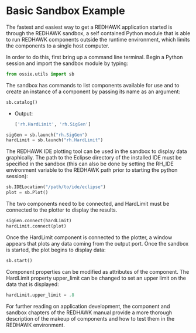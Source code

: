 # Basic Sandbox Example

The fastest and easiest way to get a REDHAWK application started is through the REDHAWK sandbox, a self contained Python module that is able to run REDHAWK components outside the runtime environment, which limits the components to a single host computer.

In order to do this, first bring up a command line terminal. Begin a Python session and import the sandbox module by typing:

```python
from ossie.utils import sb
```

The sandbox has commands to list components available for use and to create an instance of a component by passing its name as an argument:

```python
sb.catalog()
```

- Output:

    ```python
    ['rh.HardLimit', 'rh.SigGen']
    ```

```python
sigGen = sb.launch("rh.SigGen")
hardLimit = sb.launch("rh.HardLimit")
```

The REDHAWK IDE plotting tool can be used in the sandbox to display data graphically. The path to the Eclipse directory of the installed IDE must be specified in the sandbox (this can also be done by setting the RH_IDE environment variable to the REDHAWK path prior to starting the python session):

```python
sb.IDELocation("/path/to/ide/eclipse")
plot = sb.Plot()
```

The two components need to be connected, and HardLimit must be connected to the plotter to display the results.

```python
sigGen.connect(hardLimit)
hardLimit.connect(plot)
```

Once the HardLimit component is connected to the plotter, a window appears that plots any data coming from the output port. Once the sandbox is started, the plot begins to display data:

```python
sb.start()
```

Component properties can be modified as attributes of the component. The HardLimit property upper_limit can be changed to set an upper limit on the data that is displayed:

```python
hardLimit.upper_limit = .8
```

For further reading on application development, the component and sandbox chapters of the REDHAWK manual provide a more thorough description of the makeup of components and how to test them in the REDHAWK environment.

